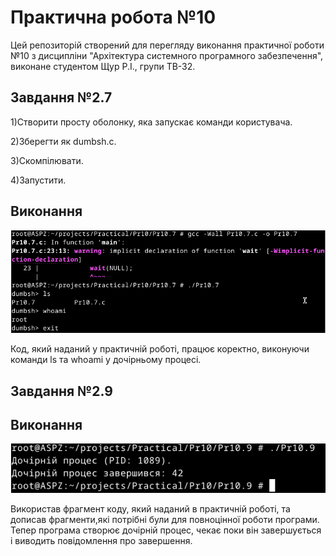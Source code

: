 # Практична робота №10
Цей репозиторій cтворений для перегляду виконання практичної роботи №10 з дисципліни "Архітектура системного програмного забезпечення", виконане студентом Щур Р.І., групи ТВ-32.

## Завдання №2.7
  1)Створити просту оболонку, яка запускає команди користувача.
  
  2)Зберегти як dumbsh.c.
  
  3)Скомпілювати.
 
  4)Запустити.

## Виконання
![Pr10.7.png](Pr10.7.png)

Код, який наданий у практичній роботі, працює коректно, виконуючи команди ls та whoami у дочірньому процесі.


## Завдання №2.9 
## Виконання
![Pr10.9.png](Pr10.9.png)

Використав фрагмент коду, який наданий в практичній роботі, та дописав фрагменти,які потрібні були для повноцінної роботи програми. Тепер програма створює дочірній процес, чекає поки він завершується і виводить повідомлення про завершення.

